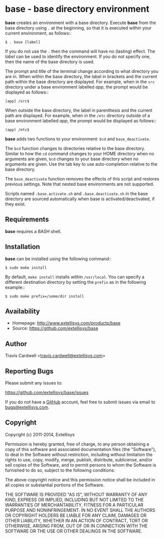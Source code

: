 base - base directory environment
=================================

**base** creates an environment with a base directory.  Execute **base** from
the base directory using `.` at the beginning, so that it is executed within
your current environment, as follows::

    $ . base [label]

If you do not use the `.` then the command will have no (lasting) effect.  The
*label* can be used to identify the environment.  If you do not specify one,
then the name of the base directory is used.

The prompt and title of the terminal change according to what directory you
are in.  When within the base directory, the label in brackets and the current
path within the base directory are displayed.  For example, when in the `src`
directory under a base environment labelled *app*, the prompt would be
displayed as follows::

    [app] /src$

When outside the base directory, the label in parenthesis and the current path
are displayed.  For example, when in the `/etc` directory outside of a base
environment labelled *app*, the prompt would be displayed as follows::

    (app) /etc$

**base** adds two functions to your environment: `bcd` and `base_deactivate`.

The `bcd` function changes to directories relative to the base directory.
Similar to how the `cd` command changes to your HOME directory when no
arguments are given, `bcd` changes to your base directory when no arguments
are given.  Use the tab key to use auto-completion relative to the base
directory.

The `base_deactivate` function removes the effects of this script and restores
previous settings.  Note that nested base environments are not supported.

Scripts named `.base.activate.sh` and `.base.deactivate.sh` in the base
directory are sourced automatically when base is activated/deactivated, if
they exist.

Requirements
------------

**base** requires a BASH shell.

Installation
------------

**base** can be installed using the following command::

    $ sudo make install

By default, `make install` installs within `/usr/local`.  You can specify a
different destination directory by setting the `prefix` as in the following
example::

    $ sudo make prefix=/some/dir install

Availability
------------

* Homepage: <http://www.extellisys.com/products/base>
* Source: <https://github.com/extellisys/base>

Author
------

Travis Cardwell &lt;<travis.cardwell@extellisys.com>&gt;

Reporting Bugs
--------------

Please submit any issues to:

<https://github.com/extellisys/base/issues>

If you do not have a [GitHub](https://github.com) account, feel free to submit
issues via email to <bugs@extellisys.com>.

Copyright
---------

Copyright (c) 2011-2014, Extellisys

Permission is hereby granted, free of charge, to any person obtaining a copy
of this software and associated documentation files (the "Software"), to deal
in the Software without restriction, including without limitation the rights
to use, copy, modify, merge, publish, distribute, sublicense, and/or sell
copies of the Software, and to permit persons to whom the Software is
furnished to do so, subject to the following conditions:

The above copyright notice and this permission notice shall be included in all
copies or substantial portions of the Software.

THE SOFTWARE IS PROVIDED "AS IS", WITHOUT WARRANTY OF ANY KIND, EXPRESS OR
IMPLIED, INCLUDING BUT NOT LIMITED TO THE WARRANTIES OF MERCHANTABILITY,
FITNESS FOR A PARTICULAR PURPOSE AND NONINFRINGEMENT. IN NO EVENT SHALL THE
AUTHORS OR COPYRIGHT HOLDERS BE LIABLE FOR ANY CLAIM, DAMAGES OR OTHER
LIABILITY, WHETHER IN AN ACTION OF CONTRACT, TORT OR OTHERWISE, ARISING FROM,
OUT OF OR IN CONNECTION WITH THE SOFTWARE OR THE USE OR OTHER DEALINGS IN THE
SOFTWARE.
